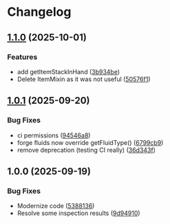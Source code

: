 # Changelog

## [1.1.0](https://github.com/Urkaz/UrkazLib/compare/v1.0.1...v1.1.0) (2025-10-01)


### Features

* add getItemStackInHand ([3b934be](https://github.com/Urkaz/UrkazLib/commit/3b934be7745d05e806bdfd91956c02ff0b532971))
* Delete ItemMixin as it was not useful ([50576f1](https://github.com/Urkaz/UrkazLib/commit/50576f10995c5056acb1abb0a90a77ee680863ff))

## [1.0.1](https://github.com/Urkaz/UrkazLib/compare/v1.0.0...v1.0.1) (2025-09-20)


### Bug Fixes

* ci permissions ([94546a8](https://github.com/Urkaz/UrkazLib/commit/94546a8a8aaff8c022a420f0aef1680e3a487195))
* forge fluids now override getFluidType() ([6799cb9](https://github.com/Urkaz/UrkazLib/commit/6799cb9007cddadaa210e54fc9ef84b948b0c853))
* remove deprecation (testing CI really) ([36d343f](https://github.com/Urkaz/UrkazLib/commit/36d343f9c3b50a36f29223d8bd89ded26be03c6a))

## 1.0.0 (2025-09-19)


### Bug Fixes

* Modernize code ([5388136](https://github.com/Urkaz/UrkazLib/commit/5388136b52372d7474b9bf8be02a0e6dd1f3a82c))
* Resolve some inspection results ([9d94910](https://github.com/Urkaz/UrkazLib/commit/9d949103d2accaceed7e1f8d98472db9fc5aaaae))
